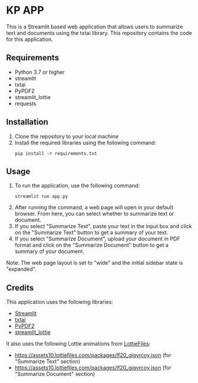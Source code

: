 # KP APP 

This is a Streamlit based web application that allows users to summarize text and documents using the txtai library. This repository contains the code for this application. 

## Requirements
- Python 3.7 or higher
- streamlit
- txtai
- PyPDF2
- streamlit_lottie
- requests

## Installation
1. Clone the repository to your local machine
2. Install the required libraries using the following command:
   ```
   pip install -r requirements.txt
   ```

## Usage
1. To run the application, use the following command:
   ```
   streamlit run app.py
   ```
2. After running the command, a web page will open in your default browser. From here, you can select whether to summarize text or document.
3. If you select "Summarize Text", paste your text in the input box and click on the "Summarize Text" button to get a summary of your text.
4. If you select "Summarize Document", upload your document in PDF format and click on the "Summarize Document" button to get a summary of your document.

Note: The web page layout is set to "wide" and the initial sidebar state is "expanded". 

## Credits
This application uses the following libraries:
- [Streamlit](https://streamlit.io/)
- [txtai](https://github.com/neuml/txtai)
- [PyPDF2](https://github.com/mstamy2/PyPDF2)
- [streamlit_lottie](https://github.com/ash2shukla/streamlit-lottie)

It also uses the following Lottie animations from [LottieFiles](https://lottiefiles.com/):
- https://assets10.lottiefiles.com/packages/lf20_gigyrcoy.json (for "Summarize Text" section)
- https://assets10.lottiefiles.com/packages/lf20_gigyrcoy.json (for "Summarize Document" section)
